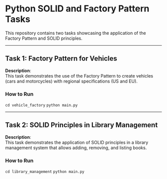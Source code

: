 # Python SOLID and Factory Pattern Tasks

This repository contains two tasks showcasing the application of the Factory Pattern and SOLID principles.

---

## Task 1: Factory Pattern for Vehicles

**Description**:  
This task demonstrates the use of the Factory Pattern to create vehicles (cars and motorcycles) with regional specifications (US and EU).

### How to Run
```cd vehicle_factory```
```python main.py```

---

## Task 2: SOLID Principles in Library Management

**Description**:  
This task demonstrates the application of SOLID principles in a library management system that allows adding, removing, and listing books.

### How to Run
```cd library_management```
```python main.py```

   
